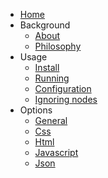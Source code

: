 - [Home](/)
- Background
  - [About](/background/about)
  - [Philosophy](/background/philosophy)
- Usage
  - [Install](/usage/install)
  - [Running](/usage/running)
  - [Configuration](/usage/configuration)
  - [Ignoring nodes](/usage/ignoring)
- Options
  - [General](/options/general)
  - [Css](/options/css)
  - [Html](/options/html)
  - [Javascript](/options/javascript)
  - [Json](/options/json)
